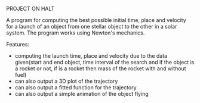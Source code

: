 PROJECT ON HALT

A program for computing the best possible initial time, place and velocity for a launch of an object from one stellar object to the other in a solar system. The program works using Newton's mechanics.

Features:
  - computing the launch time, place and velocity due to the data given(start and end object, time interval of the search and if the object is a rocket or not, if is a rocket then mass of the rocket with and without fuel)
  - can also output a 3D plot of the trajectory
  - can also output a fitted function for the trajectory
  - can also output a simple animation of the object flying
